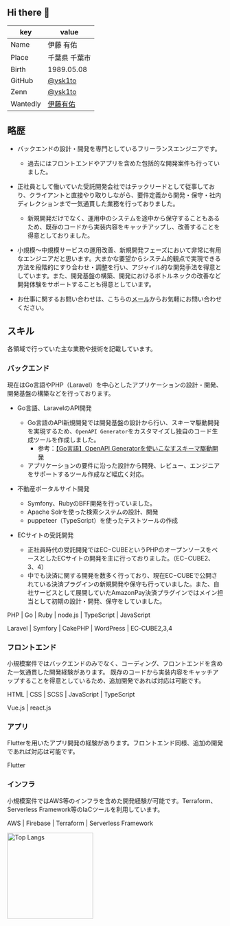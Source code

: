 ## Hi there 👋

|key|value|
|----|----|
|Name|伊藤 有佑|
|Place|千葉県 千葉市|
|Birth|1989.05.08|
|GitHub|[@ysk1to](https://github.com/ysk1to)|
|Zenn|[@ysk1to](https://zenn.dev/ysk1to)|
|Wantedly|[伊藤有佑](https://www.wantedly.com/id/ysk1to)|

## 略歴

* バックエンドの設計・開発を専門としているフリーランスエンジニアです。
  * 過去にはフロントエンドやアプリを含めた包括的な開発案件も行っていました。

* 正社員として働いていた受託開発会社ではテックリードとして従事しており、クライアントと直接やり取りしながら、要件定義から開発・保守・社内ディレクションまで一気通貫した業務を行っておりました。
  * 新規開発だけでなく、運用中のシステムを途中から保守することもあるため、既存のコードから実装内容をキャッチアップし、改善することを得意としておりました。

* 小規模〜中規模サービスの運用改善、新規開発フェーズにおいて非常に有用なエンジニアだと思います。大まかな要望からシステム的観点で実現できる方法を段階的にすり合わせ・調整を行い、アジャイル的な開発手法を得意としています。また、開発基盤の構築、開発におけるボトルネックの改善など開発体験をサポートすることも得意としています。

* お仕事に関するお問い合わせは、こちらの[メール](<mailto:yito@geel-web.jp>)からお気軽にお問い合わせください。

## スキル

各領域で行っていた主な業務や技術を記載しています。

### バックエンド

現在はGo言語やPHP（Laravel）を中心としたアプリケーションの設計・開発、開発基盤の構築などを行っております。

* Go言語、LaravelのAPI開発
  * Go言語のAPI新規開発では開発基盤の設計から行い、スキーマ駆動開発を実現するため、`OpenAPI Generator`をカスタマイズし独自のコード生成ツールを作成しました。
    * 参考：[【Go言語】OpenAPI Generatorを使いこなすスキーマ駆動開発](https://zenn.dev/ysk1to/books/248fad8cb34abe)
  * アプリケーションの要件に沿った設計から開発、レビュー、エンジニアをサポートするツール作成など幅広く対応。

* 不動産ポータルサイト開発
  * Symfony、RubyのBFF開発を行っていました。
  * Apache Solrを使った検索システムの設計、開発
  * puppeteer（TypeScript）を使ったテストツールの作成

* ECサイトの受託開発
  * 正社員時代の受託開発ではEC−CUBEというPHPのオープンソースをベースとしたECサイトの開発を主に行っておりました。（EC−CUBE2、3、4）
  * 中でも決済に関する開発を数多く行っており、現在EC−CUBEで公開されている決済プラグインの新規開発や保守も行っていました。また、自社サービスとして展開していたAmazonPay決済プラグインではメイン担当として初期の設計・開発、保守をしていました。

PHP | Go | Ruby | node.js | TypeScript | JavaScript

Laravel | Symfory | CakePHP | WordPress | EC-CUBE2,3,4

### フロントエンド

小規模案件ではバックエンドのみでなく、コーディング、フロントエンドを含めた一気通貫した開発経験があります。
既存のコードから実装内容をキャッチアップすることを得意としているため、追加開発であれば対応は可能です。

HTML | CSS | SCSS | JavaScript | TypeScript

Vue.js | react.js

### アプリ

Flutterを用いたアプリ開発の経験があります。フロントエンド同様、追加の開発であれば対応は可能です。

Flutter

### インフラ

小規模案件ではAWS等のインフラを含めた開発経験が可能です。Terraform、Serverless Framework等のIaCツールを利用しています。

AWS | Firebase | Terraform | Serverless Framework

<p align="left"> 
  <img alt="Top Langs" height="200px" src="https://github-readme-stats.vercel.app/api/top-langs/?username=ysk1to&layout=donut&theme=onedark" />
  <!-- <img alt="github stats" height="200px" src="https://github-readme-stats-coral-sigma-39.vercel.app/api?username=ysk1to&theme=onedark&show_icons=ture" /> -->
  <!-- <img alt="github stats" height="200px" src="https://github-readme-stats.vercel.app/api?username=ysk1to&theme=onedark&show_icons=ture&count_private=true" /> -->
</p>
